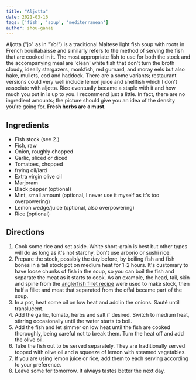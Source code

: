 ```yaml
---
title: "Aljotta"
date: 2021-03-16
tags: ['fish', 'soup', 'mediterranean']
author: shou-ganai
---
```


Aljotta ("jo" as in "Yo!") is a traditional Maltese light fish soup with roots in French bouillabaisse and similarly
refers to the method of serving the fish that are cooked in it. The most appropriate fish to use for both the stock and
the accompanying meal are 'clean' white fish that don't turn the broth cloudy, ideally stargazers, monkfish, red
gurnard, and moray eels but also hake, mullets, cod and haddock. There are a some variants; restaurant versions could
very well include lemon juice and shellfish which I don't associate with aljotta. Rice eventually became a staple with
it and how much you put in is up to you. I recommend just a little. In fact, there are no ingredient amounts; the
picture should give you an idea of the density you're going for. **Fresh herbs are a must**.

## Ingredients

- Fish stock (see 2.)
- Fish, raw
- Onion, roughly chopped
- Garlic, sliced or diced
- Tomatoes, chopped
- frying oil/lard
- Extra virgin olive oil
- Marjoram
- Black pepper (optional)
- Mint, small amount (optional, I never use it myself as it's too overpowering)
- Lemon wedge/juice (optional, also overpowering)
- Rice (optional)

## Directions

1. Cook some rice and set aside. White short-grain is best but other types will do as long as it's not starchy. Don't
   use arborio or sushi rice.
2. Prepare the stock, possibly the day before, by boiling fish and fish bones in a tall stock pot on medium heat for 1-2
   hours. It's customary to have loose chunks of fish in the soup, so you can boil the fish and separate the meat as it
   starts to cook. As an example, the head, tail, skin and spine from
   the [anglerfish fillet recipe](/fried-anglerfish-fillet) were used to make stock, then half a fillet and meat that
   separated from the offal became part of the soup.
3. In a pot, heat some oil on low heat and add in the onions. Sauté until translucent.
4. Add the garlic, tomato, herbs and salt if desired. Switch to medium heat, stirring occasionally until the water
   starts to boil.
5. Add the fish and let simmer on low heat until the fish are cooked thoroughly, being careful not to break them. Turn
   the heat off and add the olive oil.
6. Take the fish out to be served separately. They are traditionally served topped with olive oil and a squeeze of lemon
   with steamed vegetables.
7. If you are using lemon juice or rice, add them to each serving according to your preference.
8. Leave some for tomorrow. It always tastes better the next day.
